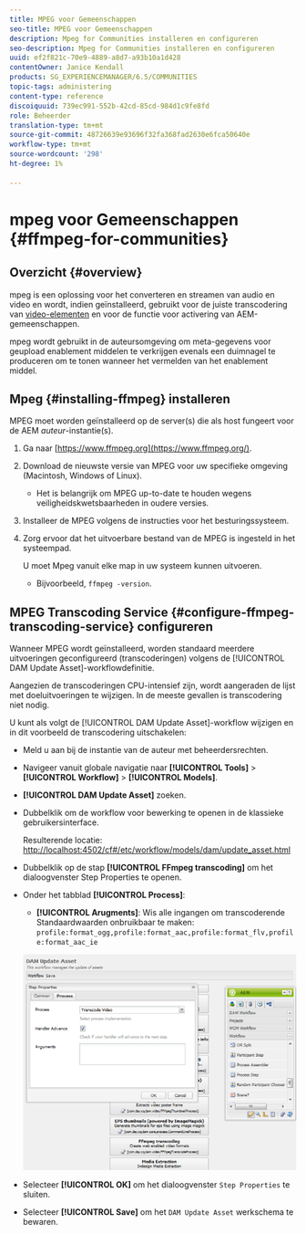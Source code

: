```yaml
---
title: MPEG voor Gemeenschappen
seo-title: MPEG voor Gemeenschappen
description: Mpeg for Communities installeren en configureren
seo-description: Mpeg for Communities installeren en configureren
uuid: ef2f821c-70e9-4889-a8d7-a93b10a1d428
contentOwner: Janice Kendall
products: SG_EXPERIENCEMANAGER/6.5/COMMUNITIES
topic-tags: administering
content-type: reference
discoiquuid: 739ec991-552b-42cd-85cd-984d1c9fe8fd
role: Beheerder
translation-type: tm+mt
source-git-commit: 48726639e93696f32fa368fad2630e6fca50640e
workflow-type: tm+mt
source-wordcount: '298'
ht-degree: 1%

---
```



# mpeg voor Gemeenschappen {#ffmpeg-for-communities}

## Overzicht {#overview}

mpeg is een oplossing voor het converteren en streamen van audio en video en wordt, indien geïnstalleerd, gebruikt voor de juiste transcodering van [video-elementen](../../help/sites-authoring/default-components-foundation.md#video) en voor de functie voor activering van AEM-gemeenschappen.

mpeg wordt gebruikt in de auteursomgeving om meta-gegevens voor geupload enablement middelen te verkrijgen evenals een duimnagel te produceren om te tonen wanneer het vermelden van het enablement middel.

## Mpeg {#installing-ffmpeg} installeren

MPEG moet worden geïnstalleerd op de server(s) die als host fungeert voor de AEM *auteur*-instantie(s).

1. Ga naar [https://www.ffmpeg.org](https://www.ffmpeg.org/).
1. Download de nieuwste versie van MPEG voor uw specifieke omgeving (Macintosh, Windows of Linux).

   * Het is belangrijk om MPEG up-to-date te houden wegens veiligheidskwetsbaarheden in oudere versies.

1. Installeer de MPEG volgens de instructies voor het besturingssysteem.

1. Zorg ervoor dat het uitvoerbare bestand van de MPEG is ingesteld in het systeempad.

   U moet Mpeg vanuit elke map in uw systeem kunnen uitvoeren.

   * Bijvoorbeeld, `ffmpeg -version`.

## MPEG Transcoding Service {#configure-ffmpeg-transcoding-service} configureren

Wanneer MPEG wordt geïnstalleerd, worden standaard meerdere uitvoeringen geconfigureerd (transcoderingen) volgens de [!UICONTROL DAM Update Asset]-workflowdefinitie.

Aangezien de transcoderingen CPU-intensief zijn, wordt aangeraden de lijst met doeluitvoeringen te wijzigen. In de meeste gevallen is transcodering niet nodig.

U kunt als volgt de [!UICONTROL DAM Update Asset]-workflow wijzigen en in dit voorbeeld de transcodering uitschakelen:

* Meld u aan bij de instantie van de auteur met beheerdersrechten.
* Navigeer vanuit globale navigatie naar **[!UICONTROL Tools]** > **[!UICONTROL Workflow]** > **[!UICONTROL Models]**.
* **[!UICONTROL DAM Update Asset]** zoeken.
* Dubbelklik om de workflow voor bewerking te openen in de klassieke gebruikersinterface.

   Resulterende locatie: [http://localhost:4502/cf#/etc/workflow/models/dam/update_asset.html](http://localhost:4502/cf#/etc/workflow/models/dam/update_asset.html)

* Dubbelklik op de stap **[!UICONTROL FFmpeg transcoding]** om het dialoogvenster Step Properties te openen.
* Onder het tabblad **[!UICONTROL Process]**:

   * **[!UICONTROL Arugments]**: Wis alle ingangen om transcoderende Standaardwaarden onbruikbaar te maken:  `profile:format_ogg,profile:format_aac,profile:format_flv,profile:format_aac_ie`

   ![configure-ffmpeg](assets/configure-ffmpeg.png)

* Selecteer **[!UICONTROL OK]** om het dialoogvenster `Step Properties` te sluiten.

* Selecteer **[!UICONTROL Save]** om het `DAM Update Asset` werkschema te bewaren.



